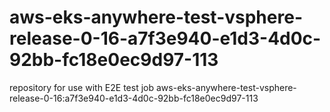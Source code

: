 # aws-eks-anywhere-test-vsphere-release-0-16-a7f3e940-e1d3-4d0c-92bb-fc18e0ec9d97-113
repository for use with E2E test job aws-eks-anywhere-test-vsphere-release-0-16:a7f3e940-e1d3-4d0c-92bb-fc18e0ec9d97-113
